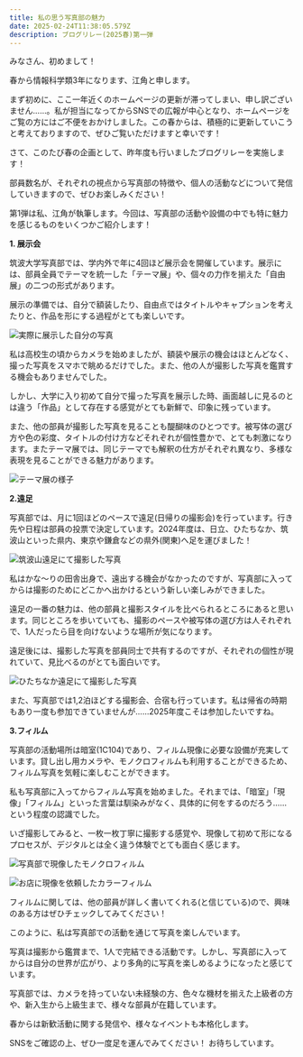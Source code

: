 ```yaml
---
title: 私の思う写真部の魅力
date: 2025-02-24T11:38:05.579Z
description: ブログリレー(2025春)第一弾
---
```

みなさん、初めまして！

春から情報科学類3年になります、江角と申します。

まず初めに、ここ一年近くのホームページの更新が滞ってしまい、申し訳ございません……。私が担当になってからSNSでの広報が中心となり、ホームページをご覧の方にはご不便をおかけしました。この春からは、積極的に更新していこうと考えておりますので、ぜひご覧いただけますと幸いです！

さて、このたび春の企画として、昨年度も行いましたブログリレーを実施します！

部員数名が、それぞれの視点から写真部の特徴や、個人の活動などについて発信していきますので、ぜひお楽しみください！

第1弾は私、江角が執筆します。今回は、写真部の活動や設備の中でも特に魅力を感じるものをいくつかご紹介します！



**1. 展示会**

筑波大学写真部では、学内外で年に4回ほど展示会を開催しています。展示には、部員全員でテーマを統一した「テーマ展」や、個々の力作を揃えた「自由展」の二つの形式があります。

展示の準備では、自分で額装したり、自由点ではタイトルやキャプションを考えたりと、作品を形にする過程がとても楽しいです。

![](/img/Relay2025Spring0101.JPG "実際に展示した自分の写真")

私は高校生の頃からカメラを始めましたが、額装や展示の機会はほとんどなく、撮った写真をスマホで眺めるだけでした。また、他の人が撮影した写真を鑑賞する機会もありませんでした。

しかし、大学に入り初めて自分で撮った写真を展示した時、画面越しに見るのとは違う「作品」として存在する感覚がとても新鮮で、印象に残っています。

また、他の部員が撮影した写真を見ることも醍醐味のひとつです。被写体の選び方や色の彩度、タイトルの付け方などそれぞれが個性豊かで、とても刺激になります。またテーマ展では、同じテーマでも解釈の仕方がそれぞれ異なり、多様な表現を見ることができる魅力があります。

![](/img/Relay2025Spring0102.JPG "テーマ展の様子")



**2.遠足**

写真部では、月に1回ほどのペースで遠足(日帰りの撮影会)を行っています。行き先や日程は部員の投票で決定しています。2024年度は、日立、ひたちなか、筑波山といった県内、東京や鎌倉などの県外(関東)へ足を運びました！

![](/img/Relay2025Spring0103.JPG "筑波山遠足にて撮影した写真")



私はかな〜りの田舎出身で、遠出する機会がなかったのですが、写真部に入ってからは撮影のためにどこかへ出かけるという新しい楽しみができました。

遠足の一番の魅力は、他の部員と撮影スタイルを比べられるところにあると思います。同じところを歩いていても、撮影のペースや被写体の選び方は人それぞれで、1人だったら目を向けないような場所が気になります。

遠足後には、撮影した写真を部員同士で共有するのですが、それぞれの個性が現れていて、見比べるのがとても面白いです。

![](/img/Relay2025Spring0104.jpg "ひたちなか遠足にて撮影した写真")



また、写真部では1,2泊ほどする撮影会、合宿も行っています。私は帰省の時期もあり一度も参加できていませんが……2025年度こそは参加したいですね。

**3.フィルム**

写真部の活動場所は暗室(1C104)であり、フィルム現像に必要な設備が充実しています。貸し出し用カメラや、モノクロフィルムも利用することができるため、フィルム写真を気軽に楽しむことができます。

私も写真部に入ってからフィルム写真を始めました。それまでは、「暗室」「現像」「フィルム」といった言葉は馴染みがなく、具体的に何をするのだろう……という程度の認識でした。

いざ撮影してみると、一枚一枚丁寧に撮影する感覚や、現像して初めて形になるプロセスが、デジタルとは全く違う体験でとても面白く感じます。

![](/img/Relay2025Spring0105.jpg "写真部で現像したモノクロフィルム")



![](/img/Relay2025Spring0106.JPG "お店に現像を依頼したカラーフィルム")



フィルムに関しては、他の部員が詳しく書いてくれる(と信じている)ので、興味のある方はぜひチェックしてみてください！

このように、私は写真部での活動を通じて写真を楽しんでいます。

写真は撮影から鑑賞まで、1人で完結できる活動です。しかし、写真部に入ってからは自分の世界が広がり、より多角的に写真を楽しめるようになったと感じています。

写真部では、カメラを持っていない未経験の方、色々な機材を揃えた上級者の方や、新入生から上級生まで、様々な部員が在籍しています。

春からは新歓活動に関する発信や、様々なイベントも本格化します。

SNSをご確認の上、ぜひ一度足を運んでみてください！ お待ちしています。